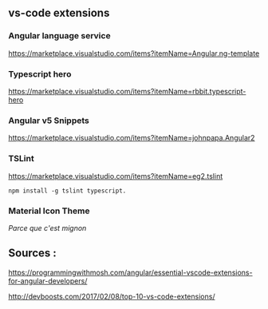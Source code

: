 
## vs-code extensions

### Angular language service

https://marketplace.visualstudio.com/items?itemName=Angular.ng-template

### Typescript hero

https://marketplace.visualstudio.com/items?itemName=rbbit.typescript-hero

### Angular v5 Snippets

https://marketplace.visualstudio.com/items?itemName=johnpapa.Angular2

### TSLint

https://marketplace.visualstudio.com/items?itemName=eg2.tslint

```shell
npm install -g tslint typescript.
```

### Material Icon Theme

*Parce que c'est mignon*

## Sources :

https://programmingwithmosh.com/angular/essential-vscode-extensions-for-angular-developers/

http://devboosts.com/2017/02/08/top-10-vs-code-extensions/
